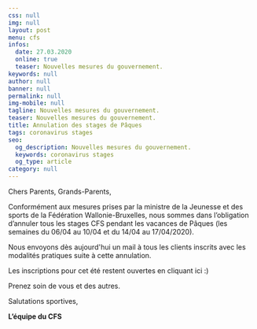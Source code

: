 ```yaml
---
css: null
img: null
layout: post
menu: cfs
infos:
  date: 27.03.2020
  online: true
  teaser: Nouvelles mesures du gouvernement.
keywords: null
author: null
banner: null
permalink: null
img-mobile: null
tagline: Nouvelles mesures du gouvernement.
teaser: Nouvelles mesures du gouvernement.
title: Annulation des stages de Pâques
tags: coronavirus stages
seo:
  og_description: Nouvelles mesures du gouvernement.
  keywords: coronavirus stages
  og_type: article
category: null
---
```


Chers Parents, Grands-Parents,

Conformément aux mesures prises par la ministre de la Jeunesse et des sports de la Fédération Wallonie-Bruxelles, nous sommes dans l’obligation d’annuler tous les stages CFS pendant les vacances de Pâques (les semaines du 06/04 au 10/04 et du 14/04 au 17/04/2020).

Nous envoyons dès aujourd'hui un mail à tous les clients inscrits avec les modalités pratiques suite à cette annulation.

Les inscriptions pour cet été restent ouvertes en cliquant ici :)

Prenez soin de vous et des autres.

Salutations sportives,

**L’équipe du CFS**